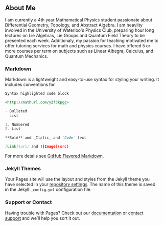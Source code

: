 ## About Me 

I am currently a 4th year Mathematical Physics student passionate about Differential Geometry, Topology, and Abstract Algebra. I am heavilty involved in the University of Waterloo's Physics Club, preparing hour long lectures on Lie Algebras, Lie Groups and Quantum Field Theory to be presented each week. Additionaly, my passion for teaching motivated me to offer tutoring services for math and physics courses. I have offered 5 or more courses per term on subjects such as Linear Albegra, Calculus, and Quantum Mechanics. 

### Markdown

Markdown is a lightweight and easy-to-use syntax for styling your writing. It includes conventions for

```markdown
Syntax highlighted code block

<http://mathurl.com/y2f3kpgg>

- Bulleted
- List

1. Numbered
2. List

**Bold** and _Italic_ and `Code` text

[Link](url) and ![Image](src)
```

For more details see [GitHub Flavored Markdown](https://guides.github.com/features/mastering-markdown/).

### Jekyll Themes

Your Pages site will use the layout and styles from the Jekyll theme you have selected in your [repository settings](https://github.com/BasJUC/BasJUC.github.io/settings). The name of this theme is saved in the Jekyll `_config.yml` configuration file.

### Support or Contact

Having trouble with Pages? Check out our [documentation](https://help.github.com/categories/github-pages-basics/) or [contact support](https://github.com/contact) and we’ll help you sort it out.
